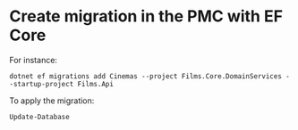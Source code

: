# Create migration in the PMC with EF Core

For instance:

```
dotnet ef migrations add Cinemas --project Films.Core.DomainServices --startup-project Films.Api
```

To apply the migration:

```
Update-Database
```